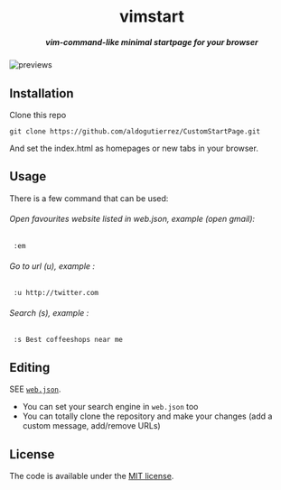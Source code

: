 <h1 align=center>vimstart</h1>
<h5 align=center>vim-command-like minimal startpage for your browser</h5>

![previews](https://user-images.githubusercontent.com/9277632/37031211-7f55d200-2170-11e8-8424-c9f2b6c21135.gif)

## Installation

Clone this repo

    git clone https://github.com/aldogutierrez/CustomStartPage.git 

And set the index.html as homepages or new tabs in your browser.


## Usage

There is a few command that can be used:

###### Open favourites website listed in web.json, example (open gmail):

     :em

###### Go to url (u), example :

     :u http://twitter.com

###### Search (s), example :

     :s Best coffeeshops near me


## Editing

SEE [`web.json`](web.json).
- You can set your search engine in `web.json` too
- You can totally clone the repository and make your changes (add a custom message, add/remove URLs)

## License

The code is available under the [MIT license](LICENSE).
